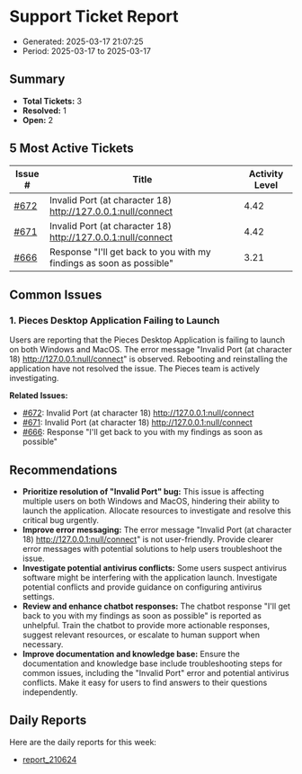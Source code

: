# Support Ticket Report
- Generated: 2025-03-17 21:07:25
- Period: 2025-03-17 to 2025-03-17

## Summary
- **Total Tickets:** 3
- **Resolved:** 1
- **Open:** 2

## 5 Most Active Tickets
| Issue # | Title | Activity Level |
|---------|-------|----------------|
| [#672](https://github.com/pieces-app/support/issues/672) | Invalid Port (at character 18) http://127.0.0.1:null/connect | 4.42 |
| [#671](https://github.com/pieces-app/support/issues/671) | Invalid Port (at character 18) http://127.0.0.1:null/connect | 4.42 |
| [#666](https://github.com/pieces-app/support/issues/666) | Response "I'll get back to you with my findings as soon as possible" | 3.21 |

## Common Issues
### 1. Pieces Desktop Application Failing to Launch
Users are reporting that the Pieces Desktop Application is failing to launch on both Windows and MacOS.  The error message "Invalid Port (at character 18) http://127.0.0.1:null/connect" is observed. Rebooting and reinstalling the application have not resolved the issue.  The Pieces team is actively investigating.

**Related Issues:**
- [#672](https://github.com/pieces-app/support/issues/672): Invalid Port (at character 18) http://127.0.0.1:null/connect
- [#671](https://github.com/pieces-app/support/issues/671): Invalid Port (at character 18) http://127.0.0.1:null/connect
- [#666](https://github.com/pieces-app/support/issues/666): Response "I'll get back to you with my findings as soon as possible"


## Recommendations
- **Prioritize resolution of "Invalid Port" bug:** This issue is affecting multiple users on both Windows and MacOS, hindering their ability to launch the application. Allocate resources to investigate and resolve this critical bug urgently.
- **Improve error messaging:** The error message "Invalid Port (at character 18) http://127.0.0.1:null/connect" is not user-friendly. Provide clearer error messages with potential solutions to help users troubleshoot the issue.
- **Investigate potential antivirus conflicts:** Some users suspect antivirus software might be interfering with the application launch. Investigate potential conflicts and provide guidance on configuring antivirus settings.
- **Review and enhance chatbot responses:** The chatbot response "I'll get back to you with my findings as soon as possible" is reported as unhelpful. Train the chatbot to provide more actionable responses, suggest relevant resources, or escalate to human support when necessary.
- **Improve documentation and knowledge base:** Ensure the documentation and knowledge base include troubleshooting steps for common issues, including the "Invalid Port" error and potential antivirus conflicts. Make it easy for users to find answers to their questions independently.

## Daily Reports
Here are the daily reports for this week:

- [report_210624](daily/2025-03-17/report_210624.md)
